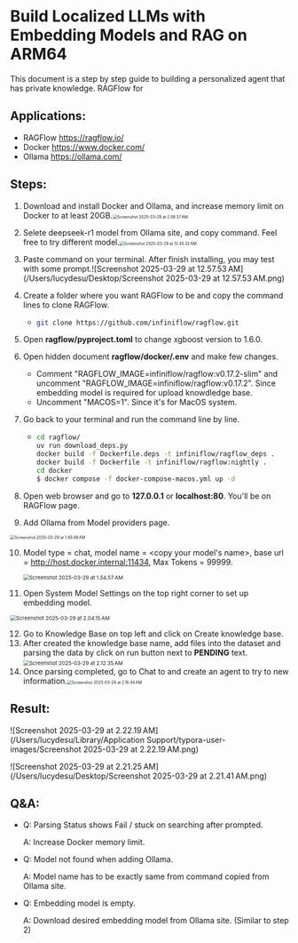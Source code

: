 # Build Localized LLMs with Embedding Models and RAG on ARM64

This document is a step by step guide to building a personalized agent that has private knowledge. RAGFlow for 

## Applications:

* RAGFlow https://ragflow.io/
* Docker https://www.docker.com/
* Ollama https://ollama.com/

## Steps:

1. Download and install Docker and Ollama, and increase memory limit on Docker to at least 20GB.<img src="/Users/lucydesu/Desktop/Screenshot 2025-03-29 at 2.08.37 AM.png" alt="Screenshot 2025-03-29 at 2.08.37 AM" style="zoom:50%;" />

2. Selete deepseek-r1 model from Ollama site, and copy command. Feel free to try different model.<img src="/Users/lucydesu/Desktop/Screenshot 2025-03-29 at 12.45.32 AM.png" alt="Screenshot 2025-03-29 at 12.45.32 AM" style="zoom:50%;" />

3. Paste command on your terminal. After finish installing, you may test with some prompt.![Screenshot 2025-03-29 at 12.57.53 AM](/Users/lucydesu/Desktop/Screenshot 2025-03-29 at 12.57.53 AM.png)

4. Create a folder where you want RAGFlow to be and copy the command lines to clone RAGFlow.

   * ```bash
     git clone https://github.com/infiniflow/ragflow.git
     ```

5. Open **ragflow/pyproject.toml** to change xgboost version to 1.6.0.

6. Open hidden document **ragflow/docker/.env** and make few changes. 

   * Comment "RAGFLOW_IMAGE=infiniflow/ragflow:v0.17.2-slim" and uncomment "RAGFLOW_IMAGE=infiniflow/ragflow:v0.17.2". Since embedding model is required for upload knowdledge base.
   * Uncomment "MACOS=1". Since it's for MacOS system.

7. Go back to your terminal and run the command line by line. 

   * ```bash
     cd ragflow/
     uv run download_deps.py
     docker build -f Dockerfile.deps -t infiniflow/ragflow_deps .
     docker build -f Dockerfile -t infiniflow/ragflow:nightly .
     cd docker
     $ docker compose -f docker-compose-macos.yml up -d
     ```

8. Open web browser and go to **127.0.0.1** or **localhost:80**. You'll be on RAGFlow page.

9. Add Ollama from Model providers page.

<img src="/Users/lucydesu/Library/Application Support/typora-user-images/Screenshot 2025-03-29 at 1.49.48 AM.png" alt="Screenshot 2025-03-29 at 1.49.48 AM" style="zoom: 50%;" />

10. Model type = chat, model name = <copy your model's name>, base url = http://host.docker.internal:11434, Max Tokens = 99999.

    <img src="/Users/lucydesu/Library/Application Support/typora-user-images/Screenshot 2025-03-29 at 1.54.57 AM.png" alt="Screenshot 2025-03-29 at 1.54.57 AM" style="zoom: 67%;" />

11. Open System Model Settings on the top right corner to set up embedding model.

<img src="/Users/lucydesu/Library/Application Support/typora-user-images/Screenshot 2025-03-29 at 2.04.15 AM.png" alt="Screenshot 2025-03-29 at 2.04.15 AM" style="zoom:67%;" />

12. Go to Knowledge Base on top left and click on Create knowledge base.
13. After created the knowledge base name, add files into the dataset and parsing the data by click on run button next to **PENDING** text.<img src="/Users/lucydesu/Desktop/Screenshot 2025-03-29 at 2.12.35 AM.png" alt="Screenshot 2025-03-29 at 2.12.35 AM" style="zoom:67%;" />
14. Once parsing completed, go to Chat to and create an agent to try to new information.<img src="/Users/lucydesu/Library/Application Support/typora-user-images/Screenshot 2025-03-29 at 2.16.44 AM.png" alt="Screenshot 2025-03-29 at 2.16.44 AM" style="zoom:50%;" />

## Result:

![Screenshot 2025-03-29 at 2.22.19 AM](/Users/lucydesu/Library/Application Support/typora-user-images/Screenshot 2025-03-29 at 2.22.19 AM.png)

![Screenshot 2025-03-29 at 2.21.25 AM](/Users/lucydesu/Desktop/Screenshot 2025-03-29 at 2.21.41 AM.png)

## Q&A:

* Q: Parsing Status shows Fail / stuck on searching after prompted.

  A: Increase Docker memory limit.

* Q: Model not found when adding Ollama.

  A: Model name has to be exactly same from command copied from Ollama site.

* Q: Embedding model is empty.

  A: Download desired embedding model from Ollama site. (Similar to step 2)



